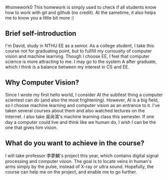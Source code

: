 #homework0
This homework is simply used to check if all students know how to work with git and github (no credit).
At the sametime, it also helps me to know you a little bit more :)

## Brief self-introduction
I'm David, study in NTHU EE as a senior. As a college student, I take this course not for graduating point, but to fullfill my curiousity of computer vision and machine learning. Though I choose EE, I feel that computer science is more attracting to me. I may go to the system A after graduate, which I think is a balance between my interest in CS and EE.

## Why Computer Vision?
Since I wrote my first hello world, I consider AI the subtlest thing a computer scientest can do (and also the most frightening). However, AI is a big field, so I choose machine learning and computer vision as an entrance to it. I've taken several courses about them and also watched lectures on the Internet. I also take 吳尚鴻's machine learning class this semester.
If one day a computer could live and think like we human do, I wish I can be the one that gives him vision.

## What do you want to achieve in the course? 
I will take professor 李夢麟's project this year, which contains digital signal processing and computer vision. The goal is to locate veins in human's arms simply by the pulse, instead of X-ray or ultra sound.
Hopefully, the course can help me on the project, and enable me to go further.
